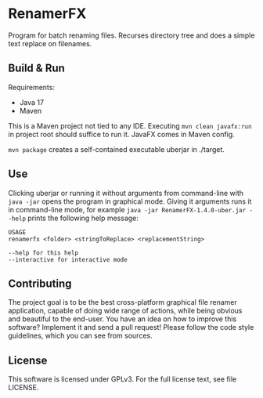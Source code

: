 # RenamerFX

Program for batch renaming files. Recurses directory tree and does a simple text replace on filenames.

## Build & Run

Requirements:

* Java 17
* Maven

This is a Maven project not tied to any IDE. Executing `mvn clean javafx:run` in project root should suffice to run it.
JavaFX comes in Maven config.

`mvn package` creates a self-contained executable uberjar in ./target.

## Use

Clicking uberjar or running it without arguments from command-line with `java -jar` opens the program in graphical mode.
Giving it arguments runs it in command-line mode, for example `java -jar RenamerFX-1.4.0-uber.jar --help` prints the
following help message:

```
USAGE
renamerfx <folder> <stringToReplace> <replacementString>

--help for this help
--interactive for interactive mode
```

## Contributing

The project goal is to be the best cross-platform graphical file renamer application, capable of doing wide range of
actions, while being obvious and beautiful to the end-user. You have an idea on how to improve this software? Implement
it and send a pull request! Please follow the code style guidelines, which you can see from sources.

## License

This software is licensed under GPLv3. For the full license text, see file LICENSE.
